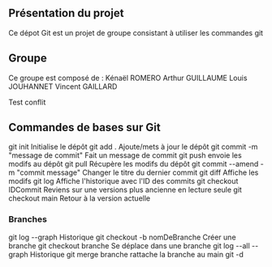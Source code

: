 ## Présentation du projet

Ce dépot Git est un projet de groupe consistant à utiliser les commandes git

## Groupe

Ce groupe est composé de :  Kénaël ROMERO   Arthur GUILLAUME    Louis JOUHANNET     Vincent GAILLARD

Test conflit

## Commandes de bases sur Git

git init                                Initialise le dépôt
git add .                               Ajoute/mets à jour le dépôt
git commit -m "message de commit"       Fait un message de commit
git push                                envoie les modifs au dépôt
git pull                                Récupère les modifs du dépôt
git commit --amend -m "commit message"  Changer le titre du dernier commit
git diff                                Affiche les modifs
git log                                 Affiche l'historique avec l'ID des commits
git checkout IDCommit                   Reviens sur une versions plus ancienne en lecture seule
git checkout main                       Retour à la version actuelle

### Branches

git log --graph                        Historique
git checkout -b nomDeBranche           Créer une branche
git checkout branche                   Se déplace dans une branche 
git log --all --graph                  Historique
git merge branche                      rattache la branche au main
git -d 
